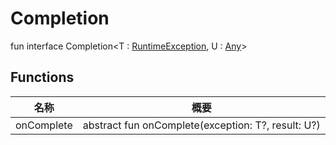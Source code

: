 # Completion


fun interface Completion&lt;T : [RuntimeException](https://developer.android.com/reference/kotlin/java/lang/RuntimeException.html), U : [Any](https://kotlinlang.org/api/latest/jvm/stdlib/kotlin/-any/index.html)&gt;

## Functions

| 名称 | 概要 |
|---|---|
| onComplete | abstract fun onComplete(exception: T?, result: U?) |
